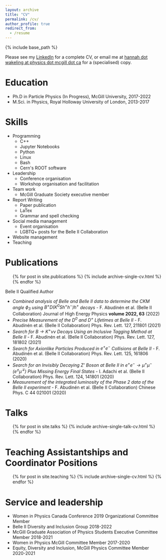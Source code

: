 ```yaml
---
layout: archive
title: "CV"
permalink: /cv/
author_profile: true
redirect_from:
  - /resume
---
```


{% include base_path %}

Please see my [LinkedIn](https://www.linkedin.com/in/hmwakeling/) for a complete CV, or email me at [hannah dot wakeling at physics dot mcgill dot ca](hannah.wakeling@physics.mcgill.ca) for a (specialised) copy.

Education
======
* Ph.D in Particle Physics (In Progress), McGill University, 2017-2022
* M.Sci. in Physics, Royal Holloway University of London, 2013-2017

Skills
======
* Programming
  * C++
  * Jupyter Notebooks
  * Python
  * Linux
  * Bash
  * Cern's ROOT software
* Leadership
  * Conference organisation
  * Workshop organisation and facilitation
* Team work
  * McGill Graduate Society executive member
* Report Writing
  * Paper publication
  * LaTex
  * Grammar and spell checking
* Social media management
  * Event organisation
  * LGBTQ+ posts for the Belle II Collaboration
* Website management
* Teaching

Publications
======
  <ul>{% for post in site.publications %}
    {% include archive-single-cv.html %}
  {% endfor %}</ul>
  
Belle II Qualified Author
* _Combined analysis of Belle and Belle II data to determine the CKM angle $\phi_3$ using $B^+ D(K^0 S h^ + h^-)h^+$ decays_ - F. Abudinén et al. (Belle II Collaboration) Journal of High Energy Physics __volume 2022, 63__ (2022)
* _Precise Measurement of the $D^0$ and $D^+$ Lifetimes at Belle II_ - F. Abudinén et al. (Belle II Collaboration) Phys. Rev. Lett. 127, 211801 (2021)
* _Search for $B \rightarrow K^+ \nu \nu$ Decays Using an Inclusive Tagging Method at Belle II_ - F. Abudinén et al. (Belle II Collaboration) Phys. Rev. Lett. 127, 181802 (2021)
* _Search for Axionlike Particles Produced in $e^+e^-$ Collisions at Belle II_ - F. Abudinén et al. (Belle II Collaboration) Phys. Rev. Lett. 125, 161806 (2020)
* _Search for an Invisibly Decaying $Z’$ Boson at Belle II in $e^+e^- \rightarrow \mu^+\mu^-(e^±\mu^∓)$ Plus Missing Energy Final States_ - I. Adachi et al. (Belle II Collaboration) Phys. Rev. Lett. 124, 141801 (2020)
* _Measurement of the integrated luminosity of the Phase 2 data of the Belle II experiment_ - F. Abudinén et al. (Belle II Collaboration) Chinese Phys. C 44 021001 (2020)
  
Talks
======
  <ul>{% for post in site.talks %}
    {% include archive-single-talk-cv.html %}
  {% endfor %}</ul>
  
Teaching Assistantships and Coordinator Positions
======
  <ul>{% for post in site.teaching %}
    {% include archive-single-cv.html %}
  {% endfor %}</ul>

Service and leadership
======
* Women in Physics Canada Conference 2019 Organizational Committee Member
* Belle II Diversity and Inclusion Group 2018-2022
* McGill Graduate Association of Physics Students Executive Committee Member 2018-2021
* Women in Physics McGill Committee Member 2017-2020
* Equity, Diversity and Inclusion, McGill Physics Committee Member 2020-2021